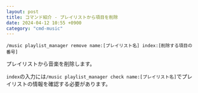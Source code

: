 ```yaml
---
layout: post
title: コマンド紹介 - プレイリストから項目を削除
date: 2024-04-12 10:55 +0900
category: "cmd-music"
---
```


`/music playlist_manager remove name:[プレイリスト名] index:[削除する項目の番号]`

プレイリストから音楽を削除します。

`index`の入力には`/music playlist_manager check name:[プレイリスト名]`でプレイリストの情報を確認する必要があります。
